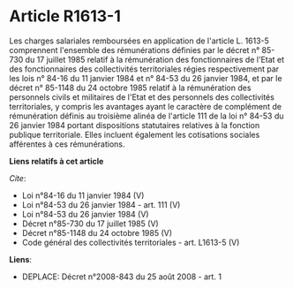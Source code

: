 # Article R1613-1

Les charges salariales remboursées en application de l'article L. 1613-5 comprennent l'ensemble des rémunérations définies
par le décret n° 85-730 du 17 juillet 1985 relatif à la rémunération des fonctionnaires de l'Etat et des fonctionnaires des
collectivités territoriales régies respectivement par les lois n° 84-16 du 11 janvier 1984 et n° 84-53 du 26 janvier 1984, et
par le décret n° 85-1148 du 24 octobre 1985 relatif à la rémunération des personnels civils et militaires de l'Etat et des
personnels des collectivités territoriales, y compris les avantages ayant le caractère de complément de rémunération définis
au troisième alinéa de l'article 111 de la loi n° 84-53 du 26 janvier 1984 portant dispositions statutaires relatives à la
fonction publique territoriale. Elles incluent également les cotisations sociales afférentes à ces rémunérations.

**Liens relatifs à cet article**

_Cite_:

  - Loi n°84-16 du 11 janvier 1984 (V)
  - Loi n°84-53 du 26 janvier 1984 - art. 111 (V)
  - Loi n°84-53 du 26 janvier 1984 (V)
  - Décret n°85-730 du 17 juillet 1985 (V)
  - Décret n°85-1148 du 24 octobre 1985 (V)
  - Code général des collectivités territoriales - art. L1613-5 (V)

**Liens**:

  - DEPLACE: Décret n°2008-843 du 25 août 2008 - art. 1
